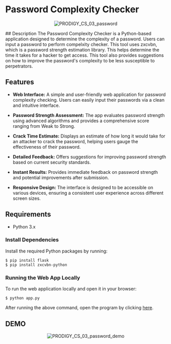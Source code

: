 # Password Complexity Checker
<p align="center">
  <img src="https://github.com/user-attachments/assets/ddf8ad93-5525-4c55-a395-7cca07dfda9f" alt="PRODIGY_CS_03_password" />
</p>
## Description
The Password Complexity Checker is a Python-based application designed to determine the complexity of a password. Users can input a password to perform compelxity checker. This tool uses zxcvbn, which is a password strength estimation library. This helps determine the time it takes for a hacker to get access. This tool also provides suggestions on how to improve the password's complexity to be less susceptible to perpetrators.

## Features

- **Web Interface:** A simple and user-friendly web application for password complexity checking. Users can easily input their passwords via a clean and intuitive interface.

- **Password Strength Assessment:** The app evaluates password strength using advanced algorithms and provides a comprehensive score ranging from Weak to Strong.

- **Crack Time Estimate:** Displays an estimate of how long it would take for an attacker to crack the password, helping users gauge the effectiveness of their password.

- **Detailed Feedback:** Offers suggestions for improving password strength based on current security standards.

- **Instant Results:** Provides immediate feedback on password strength and potential improvements after submission.

- **Responsive Design:** The interface is designed to be accessible on various devices, ensuring a consistent user experience across different screen sizes.


## Requirements
- Python 3.x

### Install Dependencies
Install the required Python packages by running:
```
$ pip install flask
$ pip install zxcvbn-python
```

### Running the Web App Locally
To run the web application locally and open it in your browser:
```
$ python app.py
```


After running the above command, open the program by clicking [here](http://127.0.0.1:9090/).

## DEMO
<p align="center">
  <img src="![PRODIGY_CS_03_password_demo](https://github.com/user-attachments/assets/73142c8b-1538-4fc0-892f-ee357014d76c)
" alt="PRODIGY_CS_03_password_demo" />
</p>
